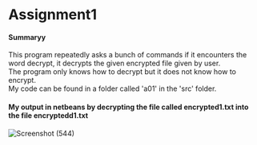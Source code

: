# Assignment1
#### Summaryy
This program repeatedly asks a bunch of commands if it encounters the word decrypt, it decrypts the given encrypted file given by user. <br>
The program only knows how to decrypt but it does not know how to encrypt. 
<br>
My code can be found in a folder called 'a01' in the 'src' folder.
<br>
#### My output in netbeans by decrypting the file called encrypted1.txt into the file encryptedd1.txt
![Screenshot (544)](https://user-images.githubusercontent.com/61497782/179532315-5bf71332-eed8-4b20-9797-418872a8e374.png)
